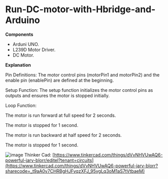 # Run-DC-motor-with-Hbridge-and-Arduino

**Components**
- Arduni UNO.
- L239D Motor Driver.
- DC Motor.
  
**Explanation**

Pin Definitions: The motor control pins (motorPin1 and motorPin2) and the enable pin (enablePin) are defined at the beginning.

Setup Function: The setup function initializes the motor control pins as outputs and ensures the motor is stopped initially.

Loop Function:

The motor is run forward at full speed for 2 seconds.

The motor is stopped for 1 second.

The motor is run backward at half speed for 2 seconds.

The motor is stopped for 1 second.

![image](https://github.com/user-attachments/assets/f9f84c2c-ca07-4b02-a726-0b7a365a01d9)
Thinker Cad: [https://www.tinkercad.com/things/dVvNHVUwAQ6-powerful-jarv-blorr/editel?tenant=circuits](https://www.tinkercad.com/things/dVvNHVUwAQ6-powerful-jarv-blorr?sharecode=_t9aA0v7CHRBgHJFvqzXFJ_95vgLq3oM1aS7tVtbaeM)


